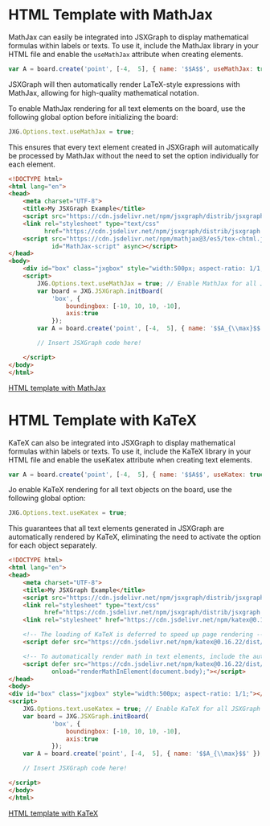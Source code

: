 # HTML Template with MathJax

MathJax can easily be integrated into JSXGraph to display mathematical formulas within labels or texts. To use it, include the MathJax library in your HTML file and enable the `useMathJax` attribute when creating elements. 

```js
var A = board.create('point', [-4,  5], { name: '$$A$$', useMathJax: true });
````

JSXGraph will then automatically render LaTeX-style expressions with MathJax, allowing for high-quality mathematical notation.

To enable MathJax rendering for all text elements on the board, use the following global option before initializing the board:

```js
JXG.Options.text.useMathJax = true;
```

This ensures that every text element created in JSXGraph will automatically be processed by MathJax without the need to set the option individually for each element.

```html
<!DOCTYPE html>
<html lang="en">
<head>
    <meta charset="UTF-8">
    <title>My JSXGraph Example</title>
    <script src="https://cdn.jsdelivr.net/npm/jsxgraph/distrib/jsxgraphcore.js"></script>
    <link rel="stylesheet" type="text/css"
          href="https://cdn.jsdelivr.net/npm/jsxgraph/distrib/jsxgraph.css">
    <script src="https://cdn.jsdelivr.net/npm/mathjax@3/es5/tex-chtml.js" 
            id="MathJax-script" async></script>
</head>
<body>
    <div id="box" class="jxgbox" style="width:500px; aspect-ratio: 1/1;"></div>
    <script>
        JXG.Options.text.useMathJax = true; // Enable MathJax for all JSXGraph elements!
        var board = JXG.JSXGraph.initBoard(
            'box', {
                boundingbox: [-10, 10, 10, -10], 
                axis:true
            });
        var A = board.create('point', [-4,  5], { name: '$$A_{\\max}$$' });

        // Insert JSXGraph code here!

    </script>
</body>
</html>
```

[<i class="fa-solid fa-fw fa-lg fa-file-code me-1"></i>HTML template with MathJax](src/html-mathjax.html)

# HTML Template with KaTeX

KaTeX can also be integrated into JSXGraph to display mathematical formulas within labels or texts. To use it, include the KaTeX library in your HTML file and enable the useKatex attribute when creating text elements.

```js
var A = board.create('point', [-4,  5], { name: '$$A$$', useKatex: true });
````

Jo enable KaTeX rendering for all text objects on the board, use the following global option:

```js
JXG.Options.text.useKatex = true;
```

This guarantees that all text elements generated in JSXGraph are automatically rendered by KaTeX, eliminating the need to activate the option for each object separately.

```html
<!DOCTYPE html>
<html lang="en">
<head>
    <meta charset="UTF-8">
    <title>My JSXGraph Example</title>
    <script src="https://cdn.jsdelivr.net/npm/jsxgraph/distrib/jsxgraphcore.js"></script>
    <link rel="stylesheet" type="text/css"
          href="https://cdn.jsdelivr.net/npm/jsxgraph/distrib/jsxgraph.css">
    <link rel="stylesheet" href="https://cdn.jsdelivr.net/npm/katex@0.16.22/dist/katex.min.css" integrity="sha384-5TcZemv2l/9On385z///+d7MSYlvIEw9FuZTIdZ14vJLqWphw7e7ZPuOiCHJcFCP" crossorigin="anonymous">

    <!-- The loading of KaTeX is deferred to speed up page rendering -->
    <script defer src="https://cdn.jsdelivr.net/npm/katex@0.16.22/dist/katex.min.js" integrity="sha384-cMkvdD8LoxVzGF/RPUKAcvmm49FQ0oxwDF3BGKtDXcEc+T1b2N+teh/OJfpU0jr6" crossorigin="anonymous"></script>

    <!-- To automatically render math in text elements, include the auto-render extension: -->
    <script defer src="https://cdn.jsdelivr.net/npm/katex@0.16.22/dist/contrib/auto-render.min.js" integrity="sha384-hCXGrW6PitJEwbkoStFjeJxv+fSOOQKOPbJxSfM6G5sWZjAyWhXiTIIAmQqnlLlh" crossorigin="anonymous"
            onload="renderMathInElement(document.body);"></script>
</head>
<body>
<div id="box" class="jxgbox" style="width:500px; aspect-ratio: 1/1;"></div>
<script>
    JXG.Options.text.useKatex = true; // Enable KaTeX for all JSXGraph elements!
    var board = JXG.JSXGraph.initBoard(
            'box', {
                boundingbox: [-10, 10, 10, -10],
                axis:true
            });
    var A = board.create('point', [-4,  5], { name: '$$A_{\\max}$$' });

    // Insert JSXGraph code here!

</script>
</body>
</html>
```

[<i class="fa-solid fa-fw fa-lg fa-file-code me-1"></i>HTML template with KaTeX](src/html-katex.html)